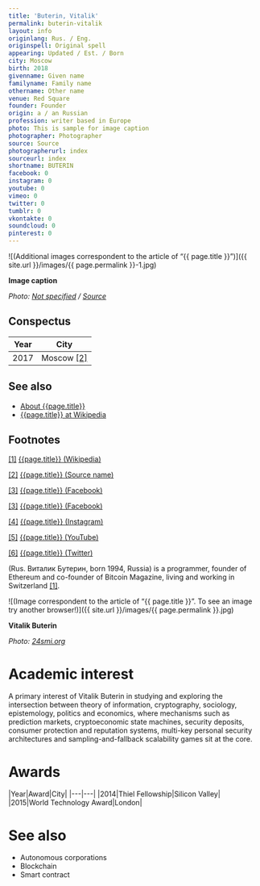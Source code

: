 ```yaml
---
title: 'Buterin, Vitalik'
permalink: buterin-vitalik
layout: info
originlang: Rus. / Eng.
originspell: Original spell
appearing: Updated / Est. / Born
city: Moscow
birth: 2018
givenname: Given name
familyname: Family name
othername: Other name
venue: Red Square
founder: Founder
origin: a / an Russian
profession: writer based in Europe
photo: This is sample for image caption
photographer: Photographer
source: Source
photographerurl: index
sourceurl: index
shortname: BUTERIN
facebook: 0
instagram: 0
youtube: 0
vimeo: 0
twitter: 0
tumblr: 0
vkontakte: 0
soundcloud: 0
pinterest: 0
---
```



![(Additional images correspondent to the article of “{{ page.title }}”)]({{ site.url }}/images/{{ page.permalink }}-1.jpg)

**Image caption**

*Photo: [Not specified](index) / [Source](index)*

## Сonspectus

|Year|City|
|-|-|
|2017|Moscow <span id="a2">[\[2\]](#f2)</span>|

## See also

+ [About {{page.title}}](index)
+ [{{page.title}} at Wikipedia](index)

## Footnotes

[[1]](#a1) <span id="f1"></span> [{{page.title}} (Wikipedia)](index)

[[2]](#a2) <span id="f2"></span> [{{page.title}} (Source name)](index)

[[3]](#a3) <span id="f3"></span> [{{page.title}} (Facebook)](index)

[[3]](#a3) <span id="f3"></span> [{{page.title}} (Facebook)](index)

[[4]](#a4) <span id="f4"></span> [{{page.title}} (Instagram)](index)

[[5]](#a5) <span id="f5"></span> [{{page.title}} (YouTube)](index)

[[6]](#a6) <span id="f6"></span> [{{page.title}} (Twitter)](index)

(Rus. Виталик Бутерин, born 1994, Russia) is a programmer, founder of Ethereum and co-founder of Bitcoin Magazine, living and working in Switzerland <span id="a1">[\[1\]](#f1)</span>.

![(Image correspondent to the article of “{{ page.title }}”. To see an image try another browser!)]({{ site.url }}/images/{{ page.permalink }}.jpg)

**Vitalik Buterin**

*Photo: [24smi.org](https://24smi.org/celebrity/14636-vitalik-buterin.html)*

# Academic interest

A primary interest of Vitalik Buterin in studying and exploring the intersection between theory of information, cryptography, sociology, epistemology, politics and economics, where mechanisms such as prediction markets, cryptoeconomic state machines, security deposits, consumer protection and reputation systems, multi-key personal security architectures and sampling-and-fallback scalability games sit at the core.

# Awards

|Year|Award|City|
|---|---|
|2014|Thiel Fellowship|Silicon Valley|
|2015|World Technology Award|London|


# See also

+ Autonomous corporations
+ Blockchain
+ Smart contract
